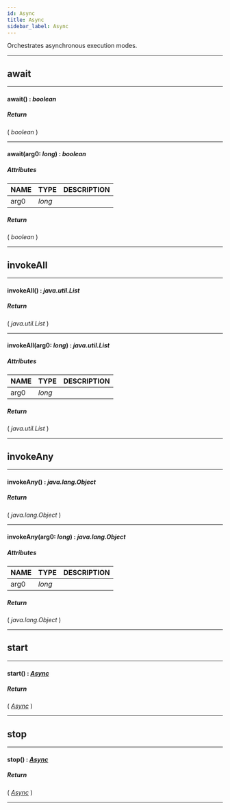 ```yaml
---
id: Async
title: Async
sidebar_label: Async
---
```


Orchestrates asynchronous execution modes.

---

## await

---

#### await() : _boolean_
##### Return

( _boolean_ )


---

#### await(arg0: _long_) : _boolean_
##### Attributes

| NAME | TYPE | DESCRIPTION |
|---|---|---|
| arg0 | _long_ |   |

##### Return

( _boolean_ )


---

## invokeAll

---

#### invokeAll() : _java.util.List_
##### Return

( _java.util.List_ )


---

#### invokeAll(arg0: _long_) : _java.util.List_
##### Attributes

| NAME | TYPE | DESCRIPTION |
|---|---|---|
| arg0 | _long_ |   |

##### Return

( _java.util.List_ )


---

## invokeAny

---

#### invokeAny() : _java.lang.Object_
##### Return

( _java.lang.Object_ )


---

#### invokeAny(arg0: _long_) : _java.lang.Object_
##### Attributes

| NAME | TYPE | DESCRIPTION |
|---|---|---|
| arg0 | _long_ |   |

##### Return

( _java.lang.Object_ )


---

## start

---

#### start() : _[Async](../../objects/Async)_
##### Return

( _[Async](../../objects/Async)_ )


---

## stop

---

#### stop() : _[Async](../../objects/Async)_
##### Return

( _[Async](../../objects/Async)_ )


---

